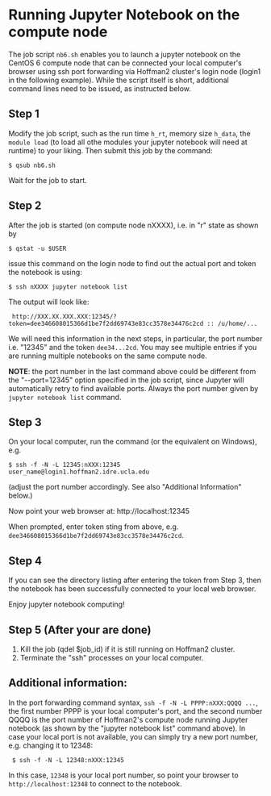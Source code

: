 # Running Jupyter Notebook on the compute node

The job script `nb6.sh` enables you to launch a jupyter notebook on the
CentOS 6 compute node that can be connected your local computer's browser
using ssh port forwarding via Hoffman2 cluster's login node (login1 in 
the following example). While the script itself is short, additional command
lines need to be issued, as instructed below.

## Step 1

Modify the job script, such as the run time `h_rt`, memory size `h_data`, the
`module load` (to load all othe modules your jupyter notebook will need at 
runtime) to your liking. Then submit this job by the command:

```
$ qsub nb6.sh
```

Wait for the job to start.

## Step 2

After the job is started (on compute node nXXXX), i.e. in "r" state as shown by

```
$ qstat -u $USER
```

issue this command on the login node to find out the actual port and token
the notebook is using:

```
$ ssh nXXXX jupyter notebook list
```

The output will look like:
 
``` 
 http://XXX.XX.XXX.XXX:12345/?token=dee346608015366d1be7f2dd69743e83cc3578e34476c2cd :: /u/home/...
```

We will need this information in the next steps, in particular, the port 
number i.e. "12345" and the token `dee34...2cd`. You may see multiple entries
if you are running multiple notebooks on the same compute node.
 

 **NOTE**: the port number in the last command above could be different from
 the "--port=12345" option specified in the job script, since Jupyter will 
 automatically retry to find available ports. Always the port number
 given by `jupyter notebook list` command.

## Step 3

On your local computer, run the command (or the equivalent on Windows), e.g.

```
$ ssh -f -N -L 12345:nXXX:12345 user_name@login1.hoffman2.idre.ucla.edu
```

(adjust the port number accordingly. See also "Additional Information" below.)

Now point your web browser at: http://localhost:12345

When prompted, enter token sting from above, e.g. `dee346608015366d1be7f2dd69743e83cc3578e34476c2cd`.


## Step 4

If you can see the directory listing after entering the token from Step 3, then
the notebook has been successfully connected to your local web browser.

Enjoy jupyter notebook computing!

## Step 5 (After your are done)

1. Kill the job (qdel $job_id) if it is still running on Hoffman2 cluster.
2. Terminate the "ssh" processes on your local computer.


## Additional information:

In the port forwarding command syntax, `ssh -f -N -L PPPP:nXXX:QQQQ ...`,
the first number PPPP is your local computer's port, and the second number QQQQ is
the port number of Hoffman2's compute node running Jupyter notebook (as shown
by the "jupyter notebook list" command above). In case your local port is not
available, you can simply try a new port number, e.g. changing it to 12348:

```
 $ ssh -f -N -L 12348:nXXX:12345
```

In this case, `12348` is your local port number, so point your browser to `http://localhost:12348` to connect to the notebook.